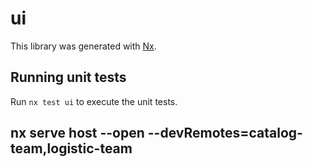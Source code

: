 # ui

This library was generated with [Nx](https://nx.dev).

## Running unit tests

Run `nx test ui` to execute the unit tests.

## nx serve host --open --devRemotes=catalog-team,logistic-team